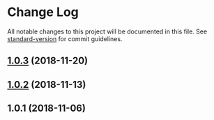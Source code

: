 # Change Log

All notable changes to this project will be documented in this file. See [standard-version](https://github.com/conventional-changelog/standard-version) for commit guidelines.

<a name="1.0.3"></a>
## [1.0.3](https://github.com/Evolvus/evolvus-charges-server/compare/v1.0.2...v1.0.3) (2018-11-20)



<a name="1.0.2"></a>
## [1.0.2](https://github.com/Evolvus/evolvus-charges-server/compare/v1.0.1...v1.0.2) (2018-11-13)



<a name="1.0.1"></a>
## 1.0.1 (2018-11-06)

